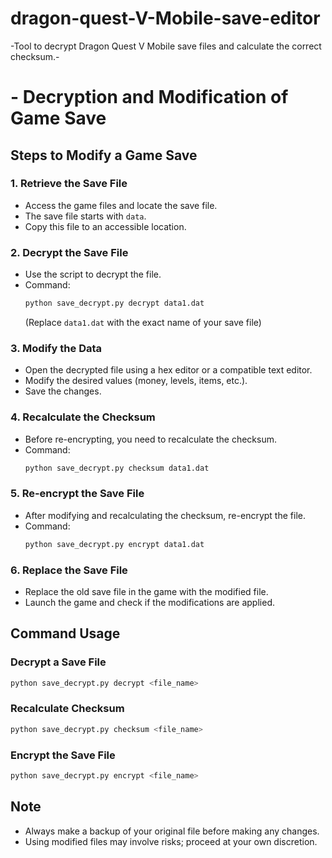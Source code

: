 # dragon-quest-V-Mobile-save-editor
-Tool to decrypt Dragon Quest V Mobile save files and calculate the correct checksum.-

# - Decryption and Modification of Game Save

## Steps to Modify a Game Save

### 1. Retrieve the Save File
- Access the game files and locate the save file.
- The save file starts with `data`.
- Copy this file to an accessible location.

### 2. Decrypt the Save File
- Use the script to decrypt the file.
- Command:
  ```sh
  python save_decrypt.py decrypt data1.dat
  ```
  (Replace `data1.dat` with the exact name of your save file)

### 3. Modify the Data
- Open the decrypted file using a hex editor or a compatible text editor.
- Modify the desired values (money, levels, items, etc.).
- Save the changes.

### 4. Recalculate the Checksum
- Before re-encrypting, you need to recalculate the checksum.
- Command:
  ```sh
  python save_decrypt.py checksum data1.dat
  ```

### 5. Re-encrypt the Save File
- After modifying and recalculating the checksum, re-encrypt the file.
- Command:
  ```sh
  python save_decrypt.py encrypt data1.dat
  ```

### 6. Replace the Save File
- Replace the old save file in the game with the modified file.
- Launch the game and check if the modifications are applied.

## Command Usage

### Decrypt a Save File
```sh
python save_decrypt.py decrypt <file_name>
```

### Recalculate Checksum
```sh
python save_decrypt.py checksum <file_name>
```

### Encrypt the Save File
```sh
python save_decrypt.py encrypt <file_name>
```

## Note
- Always make a backup of your original file before making any changes.
- Using modified files may involve risks; proceed at your own discretion.
